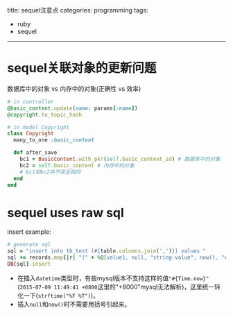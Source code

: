 title: sequel注意点
categories: programming
tags: 
- ruby
- sequel
---
# sequel关联对象的更新问题
数据库中的对象 vs 内存中的对象(正确性 vs 效率)

~~~ruby
# in controller
@basic_content.update(name: params[:name])
@copyright.to_topic_hash

# in model Copyright
class Copyright
  many_to_one :basic_content

  def after_save
    bc1 = BasicContent.with_pk!(self.basic_content_id) # 数据库中的对象
    bc2 = self.basic_content # 内存中的对象
    # bc1和bc2并不完全相同
  end
end
~~~
# sequel uses raw sql
insert example:
~~~ruby
# generate sql
sql = "insert into tb_test (#{table.columns.join(',')}) values "
sql += records.map{|r| "(" + %Q[value1, null, "string-value", now(), "#{Time.now.strftime("%F %T")}"] + ")"}.join(",")
DB[sql].insert
~~~
+ 在插入`datetime`类型时，有些mysql版本不支持这样的值`"#{Time.now}"`(`2015-07-09 11:49:41 +0800`这里的"+8000"mysql无法解析)，这里统一转化一下(`strftime("%F %T")`)。
+ 插入`null`和`now()`时不需要用括号引起来。
